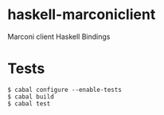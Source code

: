 haskell-marconiclient
=====================

Marconi client Haskell Bindings

Tests
=====

    $ cabal configure --enable-tests
    $ cabal build
    $ cabal test